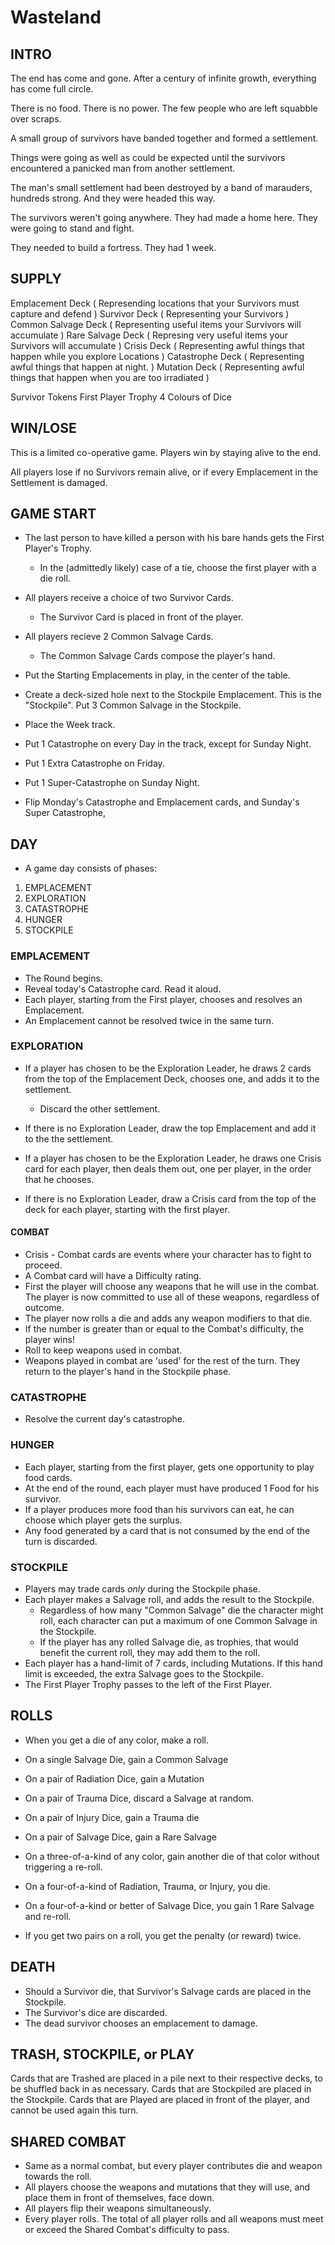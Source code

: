 Wasteland
=========

INTRO
-----

The end has come and gone.  After a century of infinite growth, everything has come full circle.

There is no food. There is no power. The few people who are left squabble over scraps.  

A small group of survivors have banded together and formed a settlement.

Things were going as well as could be expected until the survivors encountered a panicked man from another settlement. 

The man's small settlement had been destroyed by a band of marauders, hundreds strong. And they were headed this way. 

The survivors weren't going anywhere.  They had made a home here. They were going to stand and fight.  

They needed to build a fortress. They had 1 week. 

SUPPLY
-----

Emplacement Deck ( Represending locations that your Survivors must capture and defend )
Survivor Deck ( Representing your Survivors ) 
Common Salvage Deck ( Representing useful items your Survivors will accumulate )
Rare Salvage Deck ( Represing very useful items your Survivors will accumulate ) 
Crisis Deck ( Representing awful things that happen while you explore Locations ) 
Catastrophe Deck ( Representing awful things that happen at night. ) 
Mutation Deck ( Representing awful things that happen when you are too irradiated )

Survivor Tokens
First Player Trophy
4 Colours of Dice

WIN/LOSE
--------

This is a limited co-operative game.  Players win by staying alive to the end.

All players lose if no Survivors remain alive, or if every Emplacement in the Settlement is damaged. 

GAME START
----------

- The last person to have killed a person with his bare hands gets the First Player's Trophy.
    - In the (admittedly likely) case of a tie, choose the first player with a die roll. 

- All players receive a choice of two Survivor Cards. 
    - The Survivor Card is placed in front of the player. 

- All players recieve 2 Common Salvage Cards. 
    - The Common Salvage Cards compose the player's hand. 

- Put the Starting Emplacements in play, in the center of the table. 

- Create a deck-sized hole next to the Stockpile Emplacement. This is the "Stockpile". Put 3 Common Salvage in the Stockpile.  

- Place the Week track. 

- Put 1 Catastrophe on every Day in the track, except for Sunday Night. 

- Put 1 Extra Catastrophe on Friday. 

- Put 1 Super-Catastrophe on Sunday Night. 

- Flip Monday's Catastrophe and Emplacement cards, and Sunday's Super Catastrophe, 

DAY
---

- A game day consists of phases: 

1. EMPLACEMENT
2. EXPLORATION
3. CATASTROPHE
4. HUNGER
5. STOCKPILE

### EMPLACEMENT ###
- The Round begins.
- Reveal today's Catastrophe card. Read it aloud.
- Each player, starting from the First player, chooses and resolves an Emplacement. 
- An Emplacement cannot be resolved twice in the same turn. 

### EXPLORATION ###
- If a player has chosen to be the Exploration Leader, he draws 2 cards from the top of the Emplacement Deck, chooses one, and adds it to the settlement.
    - Discard the other settlement.
- If there is no Exploration Leader, draw the top Emplacement and add it to the the settlement. 

- If a player has chosen to be the Exploration Leader, he draws one Crisis card for each player, then deals them out, one per player, in the order that he chooses. 
- If there is no Exploration Leader, draw a Crisis card from the top of the deck for each player, starting with the first player. 

#### COMBAT ####
- Crisis - Combat cards are events where your character has to fight to proceed. 
- A Combat card will have a Difficulty rating.
- First the player will choose any weapons that he will use in the combat. The player is now committed to use all of these weapons, regardless of outcome.
- The player now rolls a die and adds any weapon modifiers to that die.
- If the number is greater than or equal to the Combat's difficulty, the player wins! 
- Roll to keep weapons used in combat. 
- Weapons played in combat are 'used' for the rest of the turn. They return to the player's hand in the Stockpile phase. 

### CATASTROPHE ###
- Resolve the current day's catastrophe.

### HUNGER ###
- Each player, starting from the first player, gets one opportunity to play food cards. 
- At the end of the round, each player must have produced 1 Food for his survivor. 
- If a player produces more food than his survivors can eat, he can choose which player gets the surplus.
- Any food generated by a card that is not consumed by the end of the turn is discarded. 

### STOCKPILE ###
- Players may trade cards _only_ during the Stockpile phase. 
- Each player makes a Salvage roll, and adds the result to the Stockpile. 
    - Regardless of how many "Common Salvage" die the character might roll, each character can put a maximum of one Common Salvage in the Stockpile.
    - If the player has any rolled Salvage die, as trophies, that would benefit the current roll, they may add them to the roll. 
- Each player has a hand-limit of 7 cards, including Mutations. If this hand limit is exceeded, the extra Salvage goes to the Stockpile.
- The First Player Trophy passes to the left of the First Player. 

ROLLS
-----
- When you get a die of any color, make a roll.

- On a single Salvage Die, gain a Common Salvage
- On a pair of Radiation Dice, gain a Mutation
- On a pair of Trauma Dice, discard a Salvage at random.
- On a pair of Injury Dice, gain a Trauma die  
- On a pair of Salvage Dice, gain a Rare Salvage
- On a three-of-a-kind of any color, gain another die of that color without triggering a re-roll. 
- On a four-of-a-kind of Radiation, Trauma, or Injury, you die. 
- On a four-of-a-kind or better of Salvage Dice, you gain 1 Rare Salvage and re-roll. 

- If you get two pairs on a roll, you get the penalty (or reward) twice. 

DEATH
-----
- Should a Survivor die, that Survivor's Salvage cards are placed in the Stockpile. 
- The Survivor's dice are discarded. 
- The dead survivor chooses an emplacement to damage. 

TRASH, STOCKPILE, or PLAY
-------------------------
Cards that are Trashed are placed in a pile next to their respective decks, to be shuffled back in as necessary. 
Cards that are Stockpiled are placed in the Stockpile. 
Cards that are Played are placed in front of the player, and cannot be used again this turn. 

SHARED COMBAT
-------------
- Same as a normal combat, but every player contributes die and weapon towards the roll. 
- All players choose the weapons and mutations that they will use, and place them in front of themselves, face down.
- All players flip their weapons simultaneously.
- Every player rolls. The total of all player rolls and all weapons must meet or exceed the Shared Combat's difficulty to pass. 

